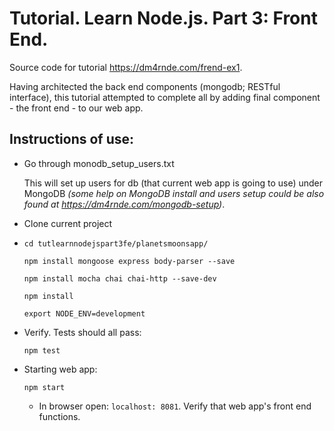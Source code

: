 
# Tutorial. Learn Node.js. Part 3: Front End.

Source code for tutorial https://dm4rnde.com/frend-ex1.


Having architected the back end components (mongodb; RESTful interface), this tutorial attempted to complete all by adding final component - the front end - to our web app.  


## Instructions of use:

- Go through monodb_setup_users.txt 

	This will set up users for db (that current web app is going to use) under MongoDB *(some help on MongoDB install and users setup could be also found at https://dm4rnde.com/mongodb-setup)*.

- Clone current project

- 	`cd tutlearnnodejspart3fe/planetsmoonsapp/`	
	
	`npm install mongoose express body-parser --save`
	
	`npm install mocha chai chai-http --save-dev`
	
	`npm install`
	
	`export NODE_ENV=development`

- Verify. Tests should all pass:

	`npm test`

- Starting web app:

	`npm start`
	
	- In browser open: `localhost: 8081`. Verify that web app's front end functions.
	   
